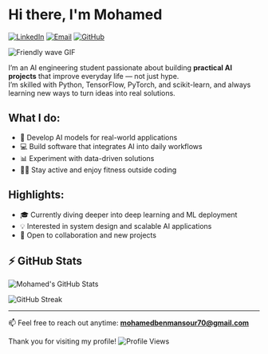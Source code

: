 # Hi there, I'm Mohamed 

[![LinkedIn](https://img.shields.io/badge/LinkedIn-blue?logo=linkedin&logoColor=white)](https://www.linkedin.com/in/mohamed-ben-mansour-345881318/)
[![Email](https://img.shields.io/badge/Email-red?logo=gmail&logoColor=white)](mailto:mohamedbenmansour70@gmail.com)
[![GitHub](https://img.shields.io/badge/GitHub-000?logo=github&logoColor=white)](https://github.com/mohamed-ben-mansour)



![Friendly wave GIF](https://media.giphy.com/media/hvRJCLFzcasrR4ia7z/giphy.gif)

I’m an AI engineering student passionate about building **practical AI projects** that improve everyday life — not just hype.  
I’m skilled with Python, TensorFlow, PyTorch, and scikit-learn, and always learning new ways to turn ideas into real solutions.



## What I do:

- 🤖 Develop AI models for real-world applications  
- 💻 Build software that integrates AI into daily workflows  
- 📊 Experiment with data-driven solutions  
- 🏋️‍♂️ Stay active and enjoy fitness outside coding





## Highlights:


- 🎓 Currently diving deeper into deep learning and ML deployment  
- 💡 Interested in system design and scalable AI applications  
- 🤝 Open to collaboration and new projects  



## ⚡️ GitHub Stats


![Mohamed's GitHub Stats](https://github-readme-stats.vercel.app/api?username=mohamed-ben-mansour&show_icons=true&theme=radical)

![GitHub Streak](https://github-readme-streak-stats.herokuapp.com/?user=mohamed-ben-mansour&theme=radical)

---

📫 Feel free to reach out anytime: **mohamedbenmansour70@gmail.com**


Thank you for visiting my profile!
![Profile Views](https://komarev.com/ghpvc/?username=mohamed-ben-mansour&style=flat-square&color=blue)
